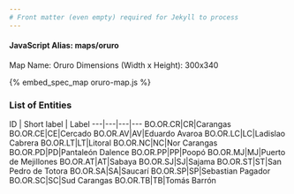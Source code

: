 ```yaml
---
# Front matter (even empty) required for Jekyll to process
---
```


#### JavaScript Alias: maps/oruro

Map Name: Oruro
Dimensions (Width x Height): 300x340



{% embed_spec_map oruro-map.js %}

### List of Entities

ID | Short label | Label
---|---|---|---
BO.OR.CR|CR|Carangas
BO.OR.CE|CE|Cercado
BO.OR.AV|AV|Eduardo Avaroa
BO.OR.LC|LC|Ladislao Cabrera
BO.OR.LT|LT|Litoral
BO.OR.NC|NC|Nor Carangas
BO.OR.PD|PD|Pantaleón Dalence
BO.OR.PP|PP|Poopó
BO.OR.MJ|MJ|Puerto de Mejillones
BO.OR.AT|AT|Sabaya
BO.OR.SJ|SJ|Sajama
BO.OR.ST|ST|San Pedro de Totora
BO.OR.SA|SA|Saucarí
BO.OR.SP|SP|Sebastian Pagador
BO.OR.SC|SC|Sud Carangas
BO.OR.TB|TB|Tomás Barrón